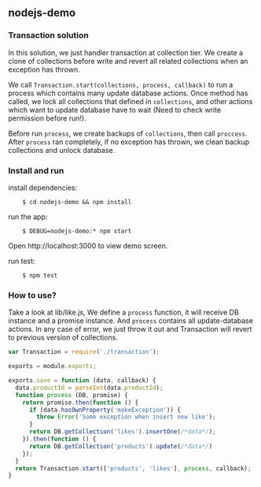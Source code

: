 ## nodejs-demo

### Transaction solution
In this solution, we just handler transaction at collection tier. We create a clone of collections before write and
revert all related collections when an exception has thrown.


We call `Transaction.start(collections, process, callback)` to run a process which contains
many update database actions. Once method has called, we lock all collections that defined in `collections`, and other 
actions which want to update database have to wait (Need to check write permission before run!).

Before run `process`, we create backups of `collections`, then call `proccess`.
After `process` ran completely, if no exception has thrown, we clean backup collections and unlock database.


### Install and run
install dependencies:
```
    $ cd nodejs-demo && npm install
```

run the app:
```
    $ DEBUG=nodejs-demo:* npm start
```
Open http://localhost:3000 to view demo screen.

run test:
```
    $ npm test
```


### How to use?
Take a look at lib/like.js, We define a `process` function, it will receive DB instance and a promise instance.
And `process` contains all update-database actions. In any case of error, we just throw it out and
Transaction will revert to previous version of collections.


```javascript
var Transaction = require('./transaction');

exports = module.exports;

exports.save = function (data, callback) {
  data.productId = parseInt(data.productId);
  function process (DB, promise) {
    return promise.then(function () {
      if (data.hasOwnProperty('makeException')) {
        throw Error('Some exception when insert new like');
      }
      return DB.getCollection('likes').insertOne(/*data*/);
    }).then(function () {
      return DB.getCollection('products').update(/*data*/)
    });
  }
  return Transaction.start(['products', 'likes'], process, callback);
}
```
